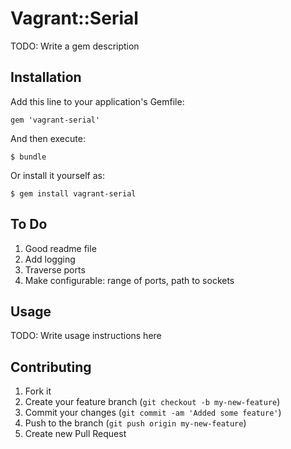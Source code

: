 # Vagrant::Serial

TODO: Write a gem description

## Installation

Add this line to your application's Gemfile:

    gem 'vagrant-serial'

And then execute:

    $ bundle

Or install it yourself as:

    $ gem install vagrant-serial

## To Do

1. Good readme file
2. Add logging
3. Traverse ports
4. Make configurable: range of ports, path to sockets

## Usage

TODO: Write usage instructions here

## Contributing

1. Fork it
2. Create your feature branch (`git checkout -b my-new-feature`)
3. Commit your changes (`git commit -am 'Added some feature'`)
4. Push to the branch (`git push origin my-new-feature`)
5. Create new Pull Request
